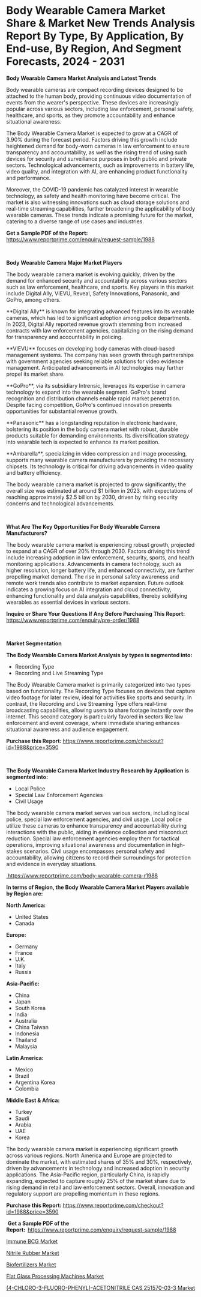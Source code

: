 <p><h1>Body Wearable Camera Market Share & Market New Trends Analysis Report By Type, By Application, By End-use, By Region, And Segment Forecasts, 2024 - 2031</h1></p><p><strong>Body Wearable Camera Market Analysis and Latest Trends</strong></p>
<p><p>Body wearable cameras are compact recording devices designed to be attached to the human body, providing continuous video documentation of events from the wearer's perspective. These devices are increasingly popular across various sectors, including law enforcement, personal safety, healthcare, and sports, as they promote accountability and enhance situational awareness.</p><p>The Body Wearable Camera Market is expected to grow at a CAGR of 3.90% during the forecast period. Factors driving this growth include heightened demand for body-worn cameras in law enforcement to ensure transparency and accountability, as well as the rising trend of using such devices for security and surveillance purposes in both public and private sectors. Technological advancements, such as improvements in battery life, video quality, and integration with AI, are enhancing product functionality and performance.</p><p>Moreover, the COVID-19 pandemic has catalyzed interest in wearable technology, as safety and health monitoring have become critical. The market is also witnessing innovations such as cloud storage solutions and real-time streaming capabilities, further broadening the applicability of body wearable cameras. These trends indicate a promising future for the market, catering to a diverse range of use cases and industries.</p></p>
<p><strong>Get a Sample PDF of the Report:&nbsp;</strong> <a href="https://www.reportprime.com/enquiry/request-sample/1988">https://www.reportprime.com/enquiry/request-sample/1988</a></p>
<p>&nbsp;</p>
<p><strong>Body Wearable Camera Major Market Players</strong></p>
<p><p>The body wearable camera market is evolving quickly, driven by the demand for enhanced security and accountability across various sectors such as law enforcement, healthcare, and sports. Key players in this market include Digital Ally, VIEVU, Reveal, Safety Innovations, Panasonic, and GoPro, among others.</p><p>**Digital Ally** is known for integrating advanced features into its wearable cameras, which has led to significant adoption among police departments. In 2023, Digital Ally reported revenue growth stemming from increased contracts with law enforcement agencies, capitalizing on the rising demand for transparency and accountability in policing.</p><p>**VIEVU** focuses on developing body cameras with cloud-based management systems. The company has seen growth through partnerships with government agencies seeking reliable solutions for video evidence management. Anticipated advancements in AI technologies may further propel its market share.</p><p>**GoPro**, via its subsidiary Intrensic, leverages its expertise in camera technology to expand into the wearable segment. GoPro's brand recognition and distribution channels enable rapid market penetration. Despite facing competition, GoPro's continued innovation presents opportunities for substantial revenue growth.</p><p>**Panasonic** has a longstanding reputation in electronic hardware, bolstering its position in the body camera market with robust, durable products suitable for demanding environments. Its diversification strategy into wearable tech is expected to enhance its market position.</p><p>**Ambarella**, specializing in video compression and image processing, supports many wearable camera manufacturers by providing the necessary chipsets. Its technology is critical for driving advancements in video quality and battery efficiency.</p><p>The body wearable camera market is projected to grow significantly; the overall size was estimated at around $1 billion in 2023, with expectations of reaching approximately $2.5 billion by 2030, driven by rising security concerns and technological advancements.</p></p>
<p>&nbsp;</p>
<p><strong>What Are The Key Opportunities For Body Wearable Camera Manufacturers?</strong></p>
<p><p>The body wearable camera market is experiencing robust growth, projected to expand at a CAGR of over 20% through 2030. Factors driving this trend include increasing adoption in law enforcement, security, sports, and health monitoring applications. Advancements in camera technology, such as higher resolution, longer battery life, and enhanced connectivity, are further propelling market demand. The rise in personal safety awareness and remote work trends also contribute to market expansion. Future outlook indicates a growing focus on AI integration and cloud connectivity, enhancing functionality and data analysis capabilities, thereby solidifying wearables as essential devices in various sectors.</p></p>
<p><strong>Inquire or Share Your Questions If Any Before Purchasing This Report:</strong> <a href="https://www.reportprime.com/enquiry/pre-order/1988">https://www.reportprime.com/enquiry/pre-order/1988</a></p>
<p>&nbsp;</p>
<p><strong>Market Segmentation</strong></p>
<p><strong>The Body Wearable Camera Market Analysis by types is segmented into:</strong></p>
<p><ul><li>Recording Type</li><li>Recording and Live Streaming Type</li></ul></p>
<p><p>The Body Wearable Camera market is primarily categorized into two types based on functionality. The Recording Type focuses on devices that capture video footage for later review, ideal for activities like sports and security. In contrast, the Recording and Live Streaming Type offers real-time broadcasting capabilities, allowing users to share footage instantly over the internet. This second category is particularly favored in sectors like law enforcement and event coverage, where immediate sharing enhances situational awareness and audience engagement.</p></p>
<p><strong>Purchase this Report:&nbsp;</strong><a href="https://www.reportprime.com/checkout?id=1988&price=3590">https://www.reportprime.com/checkout?id=1988&price=3590</a></p>
<p>&nbsp;</p>
<p><strong>The Body Wearable Camera Market Industry Research by Application is segmented into:</strong></p>
<p><ul><li>Local Police</li><li>Special Law Enforcement Agencies</li><li>Civil Usage</li></ul></p>
<p><p>The body wearable camera market serves various sectors, including local police, special law enforcement agencies, and civil usage. Local police utilize these cameras to enhance transparency and accountability during interactions with the public, aiding in evidence collection and misconduct reduction. Special law enforcement agencies employ them for tactical operations, improving situational awareness and documentation in high-stakes scenarios. Civil usage encompasses personal safety and accountability, allowing citizens to record their surroundings for protection and evidence in everyday situations.</p></p>
<p><a href="https://www.reportprime.com/body-wearable-camera-r1988">&nbsp;https://www.reportprime.com/body-wearable-camera-r1988</a></p>
<p><strong>In terms of Region, the Body Wearable Camera Market Players available by Region are:</strong></p>
<p>
    <p> <strong> North America: </strong>
        <ul>
            <li>United States</li>
            <li>Canada</li>
        </ul>
        </p> 
    <p> <strong> Europe: </strong>
        <ul>
            <li>Germany</li>
            <li>France</li>
            <li>U.K.</li>
            <li>Italy</li>
            <li>Russia</li>
        </ul>
        </p> 
    <p> <strong> Asia-Pacific: </strong>
        <ul>
            <li>China</li>
            <li>Japan</li>
            <li>South Korea</li>
            <li>India</li>
            <li>Australia</li>
            <li>China Taiwan</li>
            <li>Indonesia</li>
            <li>Thailand</li>
            <li>Malaysia</li>
        </ul>
        </p> 
    <p> <strong> Latin America: </strong>
        <ul>
            <li>Mexico</li>
            <li>Brazil</li>
            <li>Argentina Korea</li>
            <li>Colombia</li>
        </ul>
        </p> 
    <p> <strong> Middle East & Africa: </strong>
        <ul>
            <li>Turkey</li>
            <li>Saudi</li>
            <li>Arabia</li>
            <li>UAE</li>
            <li>Korea</li>
        </ul>
    </p>
    </p>
<p><p>The body wearable camera market is experiencing significant growth across various regions. North America and Europe are projected to dominate the market, with estimated shares of 35% and 30%, respectively, driven by advancements in technology and increased adoption in security applications. The Asia-Pacific region, particularly China, is rapidly expanding, expected to capture roughly 25% of the market share due to rising demand in retail and law enforcement sectors. Overall, innovation and regulatory support are propelling momentum in these regions.</p></p>
<p><strong>Purchase this Report: </strong><a href="https://www.reportprime.com/checkout?id=1988&price=3590">https://www.reportprime.com/checkout?id=1988&price=3590</a></p>
<p>&nbsp;<strong>Get a Sample PDF of the Report:&nbsp;&nbsp;</strong><a href="https://www.reportprime.com/enquiry/request-sample/1988">https://www.reportprime.com/enquiry/request-sample/1988</a></p>
<p><strong></strong></p>
<p><p><a href="https://medium.com/@darrensipes2023/strategic-market-insights-into-the-global-immune-bcg-market-2024-2031-0beb54242d73">Immune BCG Market</a></p><p><a href="https://www.linkedin.com/pulse/how-regional-markets-adapting-nitrile-rubber-market-innovations-1rtqf?trackingId=X%2FxjCQEWRK6%2BVkDz6DQb8Q%3D%3D">Nitrile Rubber Market</a></p><p><a href="https://www.linkedin.com/pulse/how-biofertilizers-market-evolve-growth-analysis-year-2024-lfakf?trackingId=FYjhvJRiSyWYBK4SCEbBUg%3D%3D">Biofertilizers Market</a></p><p><a href="https://medium.com/@diegomoen/flat-glass-processing-machines-market-size-share-analysis-growth-trends-forecast-2024-2031-a2ae4036e8ac">Flat Glass Processing Machines Market</a></p><p><a href="https://issuu.com/reportprime-2/docs/4-chloro-3-fluoro-phenyl-acetonitri_e5ca45fad6e296">(4-CHLORO-3-FLUORO-PHENYL)-ACETONITRILE CAS 251570-03-3 Market</a></p></p>